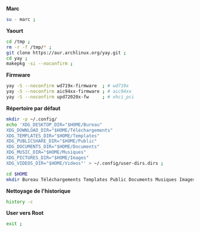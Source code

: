**Marc**
```bash
su - marc ;
```


**Yaourt**
```bash
cd /tmp ;
rm -r -f /tmp/* ;
git clone https://aur.archlinux.org/yay.git ;
cd yay ;
makepkg -si --noconfirm ;
```


**Firmware**
```bash
yay -S --noconfirm wd719x-firmware  ; # wd719x
yay -S --noconfirm aic94xx-firmware ; # aic94xx
yay -S --noconfirm upd72020x-fw     ; # xhci_pci
```


**Répertoire par défaut**
```bash
mkdir -p ~/.config/
echo 'XDG_DESKTOP_DIR="$HOME/Bureau"
XDG_DOWNLOAD_DIR="$HOME/Téléchargements"
XDG_TEMPLATES_DIR="$HOME/Templates"
XDG_PUBLICSHARE_DIR="$HOME/Public"
XDG_DOCUMENTS_DIR="$HOME/Documents"
XDG_MUSIC_DIR="$HOME/Musiques"
XDG_PICTURES_DIR="$HOME/Images"
XDG_VIDEOS_DIR="$HOME/Videos"' > ~/.config/user-dirs.dirs ;

cd $HOME
mkdir Bureau Téléchargements Templates Public Documents Musiques Images Videos ; ls ;

```

**Nettoyage de l'historique**
```bash
history -c
```

**User vers Root**
```bash
exit ;
```
